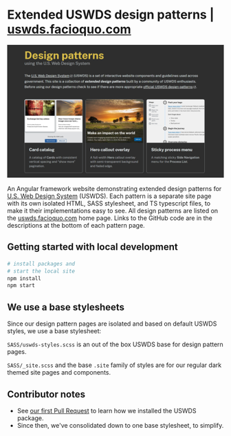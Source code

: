 # Extended USWDS design patterns | [uswds.facioquo.com](https://uswds.facioquo.com)

[![website screenshot](/.offline/site-thumbnail.png)](https://uswds.facioquo.com)

An Angular framework website demonstrating extended design patterns for [U.S. Web Design System](https://designsystem.digital.gov) (USWDS).  Each pattern is a separate site page with its own isolated HTML, SASS stylesheet, and TS typescript files, to make it their implementations easy to see.  All design patterns are listed on the [uswds.facioquo.com](https://uswds.facioquo.com) home page.  Links to the GitHub code are in the descriptions at the bottom of each pattern page.

## Getting started with local development

```bash
# install packages and 
# start the local site
npm install
npm start
```

## We use a base stylesheets

Since our design pattern pages are isolated and based on default USWDS styles, we use a base stylesheet:

`SASS/uswds-styles.scss` is an out of the box USWDS base for design pattern pages.

`SASS/_site.scss` and the base `.site` family of styles are for our regular dark themed site pages and components.

## Contributor notes

- See [our first Pull Request](https://github.com/facioquo/uswds-design-patterns/pull/1) to learn how we installed the USWDS package.
- Since then, we've consolidated down to one base stylesheet, to simplify.
